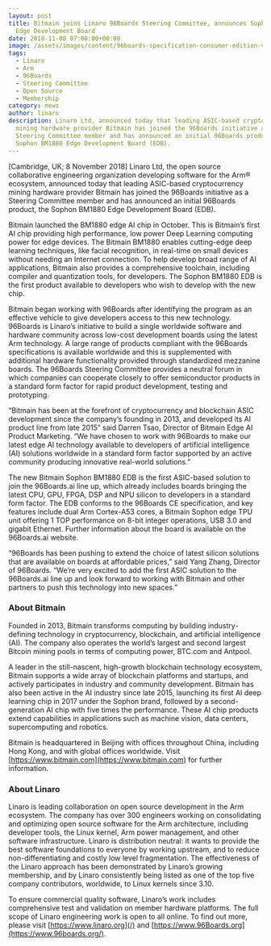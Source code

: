 ```yaml
---
layout: post
title: Bitmain joins Linaro 96Boards Steering Committee, announces Sophon BM1880
  Edge Development Board
date: 2018-11-08 07:00:00+00:00
image: /assets/images/content/96boards-specification-consumer-edition-v2.jpg
tags:
  - Linaro
  - Arm
  - 96Boards
  - Steering Committee
  - Open Source
  - Membership
category: news
author: linaro
description: Linaro Ltd, announced today that leading ASIC-based cryptocurrency
  mining hardware provider Bitmain has joined the 96Boards initiative as a
  Steering Committee member and has announced an initial 96Boards product, the
  Sophon BM1880 Edge Development Board (EDB).
---
```


[Cambridge, UK; 8 November 2018] Linaro Ltd, the open source collaborative engineering organization developing software for the Arm® ecosystem, announced today that leading ASIC-based cryptocurrency mining hardware provider Bitmain has joined the 96Boards initiative as a Steering Committee member and has announced an initial 96Boards product, the Sophon BM1880 Edge Development Board (EDB).

Bitmain launched the BM1880 edge AI chip in October. This is Bitmain’s first AI chip providing high performance, low power Deep Learning computing power for edge devices. The Bitmain BM1880 enables cutting-edge deep learning techniques, like facial recognition, in real-time on small devices without needing an Internet connection. To help develop broad range of AI applications, Bitmain also provides a comprehensive toolchain, including compiler and quantization tools, for developers. The Sophon BM1880 EDB is the first product available to developers who wish to develop with the new chip.

Bitmain began working with 96Boards after identifying the program as an effective vehicle to give developers access to this new technology. 96Boards is Linaro’s initiative to build a single worldwide software and hardware community across low-cost development boards using the latest Arm technology. A large range of products compliant with the 96Boards specifications is available worldwide and this is supplemented with additional hardware functionality provided through standardized mezzanine boards. The 96Boards Steering Committee provides a neutral forum in which companies can cooperate closely to offer semiconductor products in a standard form factor for rapid product development, testing and prototyping.

“Bitmain has been at the forefront of cryptocurrency and blockchain ASIC development since the company’s founding in 2013, and developed its AI product line from late 2015” said Darren Tsao, Director of Bitmain Edge AI Product Marketing. “We have chosen to work with 96Boards to make our latest edge AI technology available to developers of artificial intelligence (AI) solutions worldwide in a standard form factor supported by an active community producing innovative real-world solutions.”

The new Bitmain Sophon BM1880 EDB is the first ASIC-based solution to join the 96Boards.ai line up, which already includes boards bringing the latest CPU, GPU, FPGA, DSP and NPU silicon to developers in a standard form factor. The EDB conforms to the 96Boards CE specification, and key features include dual Arm Cortex-A53 cores, a Bitmain Sophon edge TPU unit offering 1 TOP performance on 8-bit integer operations, USB 3.0 and gigabit Ethernet. Further information about the board is available on the 96Boards.ai website.

“96Boards has been pushing to extend the choice of latest silicon solutions that are available on boards at affordable prices,” said Yang Zhang, Director of 96Boards. “We’re very excited to add the first ASIC solution to the 96Boards.ai line up and look forward to working with Bitmain and other partners to push this technology into new spaces.”

### About Bitmain

Founded in 2013, Bitmain transforms computing by building industry-defining technology in cryptocurrency, blockchain, and artificial intelligence (AI). The company also operates the world’s largest and second largest Bitcoin mining pools in terms of computing power, BTC.com and Antpool.

A leader in the still-nascent, high-growth blockchain technology ecosystem, Bitmain supports a wide array of blockchain platforms and startups, and actively participates in industry and community development. Bitmain has also been active in the AI industry since late 2015, launching its first AI deep learning chip in 2017 under the Sophon brand, followed by a second-generation AI chip with five times the performance. These AI chip products extend capabilities in applications such as machine vision, data centers, supercomputing and robotics.

Bitmain is headquartered in Beijing with offices throughout China, including Hong Kong, and with global offices worldwide. Visit [https://www.bitmain.com](https://www.bitmain.com) for further information.

### About Linaro

Linaro is leading collaboration on open source development in the Arm ecosystem. The company has over 300 engineers working on consolidating and optimizing open source software for the Arm architecture, including developer tools, the Linux kernel, Arm power management, and other software infrastructure. Linaro is distribution neutral: it wants to provide the best software foundations to everyone by working upstream, and to reduce non-differentiating and costly low level fragmentation. The effectiveness of the Linaro approach has been demonstrated by Linaro’s growing membership, and by Linaro consistently being listed as one of the top five company contributors, worldwide, to Linux kernels since 3.10.

To ensure commercial quality software, Linaro’s work includes comprehensive test and validation on member hardware platforms. The full scope of Linaro engineering work is open to all online. To find out more, please visit [https://www.linaro.org](/) and [https://www.96Boards.org](https://www.96boards.org/).